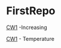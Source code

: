 # FirstRepo


[CW1](https://emineayranci.github.io/FirstRepo/increasing) -Increasing

[CW1](https://emineayranci.github.io/FirstRepo/CtoF) - Temperature
